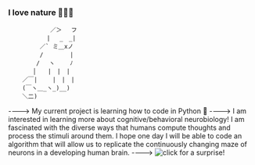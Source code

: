 ### __I love nature__ 🌲🌲🌲
                ／＞　 フ
               | 　_　_| 
             ／` ミ＿xノ 
             /　　　　 |
            /　 ヽ　　 ﾉ
           │　　|　|　|
        ／￣|　　 |　|　|
        (￣ヽ＿_ヽ_)__)
        ＼二)
        
----> My current project is learning how to code in Python 🐍
----> I am interested in learning more about cognitive/behavioral neurobiology! I am fascinated with the diverse ways that humans compute thoughts and process the stimuli around them. I hope one day I will be able to code an algorithm that will allow us to replicate the continuously changing maze of neurons in a developing human brain. 
---->
![click for a surprise!](https://www.pinterest.com/pin/594193744604802082/)

<!--
**tinarcheng/tinarcheng** is a ✨ _special_ ✨ repository because its `README.md` (this file) appears on your GitHub profile.

Here are some ideas to get you started:

- 🔭 I’m currently working on ...
- 🌱 I’m currently learning ...
- 👯 I’m looking to collaborate on ...
- 🤔 I’m looking for help with ...
- 💬 Ask me about ...
- 📫 How to reach me: ...
- 😄 Pronouns: ...
- ⚡ Fun fact: ...
-->
